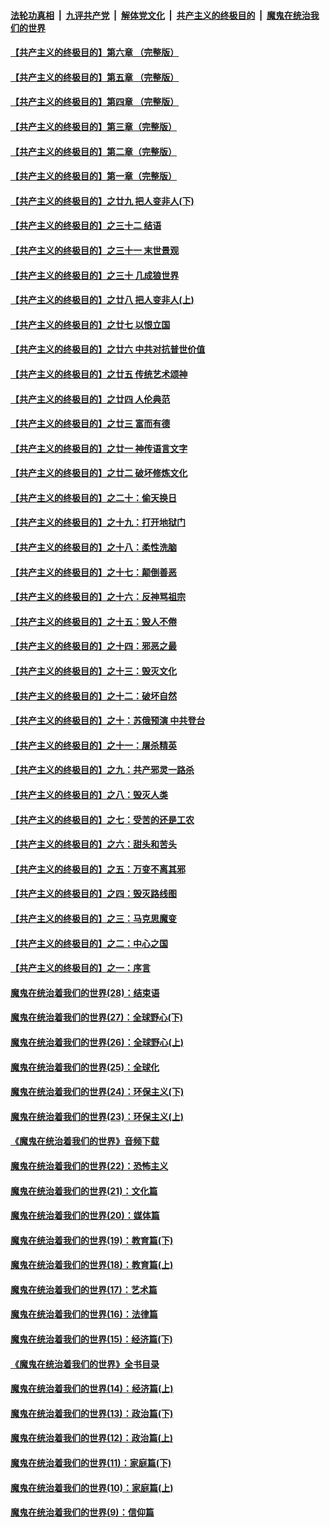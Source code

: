 ####  [法轮功真相](../../../../basic/blob/master/README.md?t=10030952) &nbsp;|&nbsp; [九评共产党](../../../../9ping.md/blob/master/README.md?t=10030952) &nbsp;|&nbsp; [解体党文化](../../../../jtdwh.md/blob/master/README.md?t=10030952)  &nbsp;|&nbsp; [共产主义的终极目的](../../../../gczydzjmd.md/blob/master/README.md?t=10030952) &nbsp;|&nbsp; [魔鬼在统治我们的世界](../../../../mgztzwmdsj.md/blob/master/README.md?t=10030952) 

#### [【共产主义的终极目的】第六章 （完整版）](../pages/nsc422/n11428913.md?t=10030952) 

#### [【共产主义的终极目的】第五章 （完整版）](../pages/nsc422/n11428912.md?t=10030952) 

#### [【共产主义的终极目的】第四章 （完整版）](../pages/nsc422/n11428907.md?t=10030952) 

#### [【共产主义的终极目的】第三章（完整版）](../pages/nsc422/n11428848.md?t=10030952) 

#### [【共产主义的终极目的】第二章（完整版）](../pages/nsc422/n11428831.md?t=10030952) 

#### [【共产主义的终极目的】第一章（完整版）](../pages/nsc422/n11417651.md?t=10030952) 

#### [【共产主义的终极目的】之廿九 把人变非人(下)](../pages/nsc422/n11344140.md?t=10030952) 

#### [【共产主义的终极目的】之三十二 结语](../pages/nsc422/n11360535.md?t=10030952) 

#### [【共产主义的终极目的】之三十一 末世景观](../pages/nsc422/n11351129.md?t=10030952) 

#### [【共产主义的终极目的】之三十 几成狼世界](../pages/nsc422/n11348280.md?t=10030952) 

#### [【共产主义的终极目的】之廿八 把人变非人(上)](../pages/nsc422/n11340492.md?t=10030952) 

#### [【共产主义的终极目的】之廿七 以恨立国](../pages/nsc422/n11336944.md?t=10030952) 

#### [【共产主义的终极目的】之廿六 中共对抗普世价值](../pages/nsc422/n11324785.md?t=10030952) 

#### [【共产主义的终极目的】之廿五 传统艺术颂神](../pages/nsc422/n11296396.md?t=10030952) 

#### [【共产主义的终极目的】之廿四 人伦典范](../pages/nsc422/n11296397.md?t=10030952) 

#### [【共产主义的终极目的】之廿三 富而有德](../pages/nsc422/n11283598.md?t=10030952) 

#### [【共产主义的终极目的】之廿一 神传语言文字](../pages/nsc422/n11263265.md?t=10030952) 

#### [【共产主义的终极目的】之廿二 破坏修炼文化](../pages/nsc422/n11245728.md?t=10030952) 

#### [【共产主义的终极目的】之二十：偷天换日](../pages/nsc422/n11238846.md?t=10030952) 

#### [【共产主义的终极目的】之十九：打开地狱门](../pages/nsc422/n11206376.md?t=10030952) 

#### [【共产主义的终极目的】之十八：柔性洗脑](../pages/nsc422/n11199994.md?t=10030952) 

#### [【共产主义的终极目的】之十七：颠倒善恶](../pages/nsc422/n11179782.md?t=10030952) 

#### [【共产主义的终极目的】之十六：反神骂祖宗](../pages/nsc422/n11166798.md?t=10030952) 

#### [【共产主义的终极目的】之十五：毁人不倦](../pages/nsc422/n11166792.md?t=10030952) 

#### [【共产主义的终极目的】之十四：邪恶之最](../pages/nsc422/n11150249.md?t=10030952) 

#### [【共产主义的终极目的】之十三：毁灭文化](../pages/nsc422/n11135227.md?t=10030952) 

#### [【共产主义的终极目的】之十二：破坏自然](../pages/nsc422/n11135214.md?t=10030952) 

#### [【共产主义的终极目的】之十：苏俄预演 中共登台](../pages/nsc422/n11118424.md?t=10030952) 

#### [【共产主义的终极目的】之十一：屠杀精英](../pages/nsc422/n11118442.md?t=10030952) 

#### [【共产主义的终极目的】之九：共产邪灵一路杀](../pages/nsc422/n11114139.md?t=10030952) 

#### [【共产主义的终极目的】之八：毁灭人类](../pages/nsc422/n11108503.md?t=10030952) 

#### [【共产主义的终极目的】之七：受苦的还是工农](../pages/nsc422/n11101809.md?t=10030952) 

#### [【共产主义的终极目的】之六：甜头和苦头](../pages/nsc422/n11096971.md?t=10030952) 

#### [【共产主义的终极目的】之五：万变不离其邪](../pages/nsc422/n11091285.md?t=10030952) 

#### [【共产主义的终极目的】之四：毁灭路线图](../pages/nsc422/n11086284.md?t=10030952) 

#### [【共产主义的终极目的】之三：马克思魔变](../pages/nsc422/n11061941.md?t=10030952) 

#### [【共产主义的终极目的】之二：中心之国](../pages/nsc422/n11047728.md?t=10030952) 

#### [【共产主义的终极目的】之一：序言](../pages/nsc422/n11086077.md?t=10030952) 

#### [魔鬼在统治着我们的世界(28)：结束语](../pages/nsc422/n10936246.md?t=10030952) 

#### [魔鬼在统治着我们的世界(27)：全球野心(下)](../pages/nsc422/n10928319.md?t=10030952) 

#### [魔鬼在统治着我们的世界(26)：全球野心(上)](../pages/nsc422/n10900318.md?t=10030952) 

#### [魔鬼在统治着我们的世界(25)：全球化](../pages/nsc422/n10788205.md?t=10030952) 

#### [魔鬼在统治着我们的世界(24)：环保主义(下)](../pages/nsc422/n10695307.md?t=10030952) 

#### [魔鬼在统治着我们的世界(23)：环保主义(上)](../pages/nsc422/n10688613.md?t=10030952) 

#### [《魔鬼在统治着我们的世界》音频下载](../pages/nsc422/n10635553.md?t=10030952) 

#### [魔鬼在统治着我们的世界(22)：恐怖主义](../pages/nsc422/n10614727.md?t=10030952) 

#### [魔鬼在统治着我们的世界(21)：文化篇](../pages/nsc422/n10597706.md?t=10030952) 

#### [魔鬼在统治着我们的世界(20)：媒体篇](../pages/nsc422/n10586579.md?t=10030952) 

#### [魔鬼在统治着我们的世界(19)：教育篇(下)](../pages/nsc422/n10564808.md?t=10030952) 

#### [魔鬼在统治着我们的世界(18)：教育篇(上)](../pages/nsc422/n10526970.md?t=10030952) 

#### [魔鬼在统治着我们的世界(17)：艺术篇](../pages/nsc422/n10499093.md?t=10030952) 

#### [魔鬼在统治着我们的世界(16)：法律篇](../pages/nsc422/n10485969.md?t=10030952) 

#### [魔鬼在统治着我们的世界(15)：经济篇(下)](../pages/nsc422/n10469975.md?t=10030952) 

#### [《魔鬼在统治着我们的世界》全书目录](../pages/nsc422/n10464261.md?t=10030952) 

#### [魔鬼在统治着我们的世界(14)：经济篇(上)](../pages/nsc422/n10457370.md?t=10030952) 

#### [魔鬼在统治着我们的世界(13)：政治篇(下)](../pages/nsc422/n10448270.md?t=10030952) 

#### [魔鬼在统治着我们的世界(12)：政治篇(上)](../pages/nsc422/n10444576.md?t=10030952) 

#### [魔鬼在统治着我们的世界(11)：家庭篇(下)](../pages/nsc422/n10440961.md?t=10030952) 

#### [魔鬼在统治着我们的世界(10)：家庭篇(上)](../pages/nsc422/n10435448.md?t=10030952) 

#### [魔鬼在统治着我们的世界(9)：信仰篇](../pages/nsc422/n10432159.md?t=10030952) 

